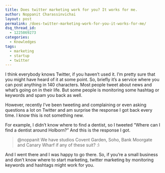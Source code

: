 ```yaml
---
title: Does twitter marketing work for you? It works for me.
author: Noppanit Charassinvichai
layout: post
permalink: /does-twitter-marketing-work-for-you-it-works-for-me/
dsq_thread_id:
  - 1225869273
categories:
  - Knowledges
tags:
  - marketing
  - startup
  - twitter
---
```

I think everybody knows Twitter, if you haven&#8217;t used it. I&#8217;m pretty sure that you might have heard of it at some point. So, briefly it&#8217;s a service where you can post anything in 140 characters. Most people tweet about news and what&#8217;s going on in their life. But some people is monitoring some hashtag or keywords and spam you back as well.

However, recently I&#8217;ve been tweeting and complaining or even asking questions a lot on Twitter and am surprise the response I got back every time. I know this is not something new.

For example, I didn&#8217;t know where to find a dentist, so I tweeted &#8220;Where can I find a dentist around Holborn?&#8221; And this is the response I got. 

> @noppanit We have studios Covent Garden, Soho, Bank Moorgate and Canary Wharf if any of these suit? <img src="http://www.noppanit.com/wp-includes/images/smilies/simple-smile.png" alt=":)" class="wp-smiley" style="height: 1em; max-height: 1em;" />

And I went there and I was happy to go there. So, if you&#8217;re a small business and don&#8217;t know where to start marketing, twitter marketing by monitoring keywords and hashtags might work for you.